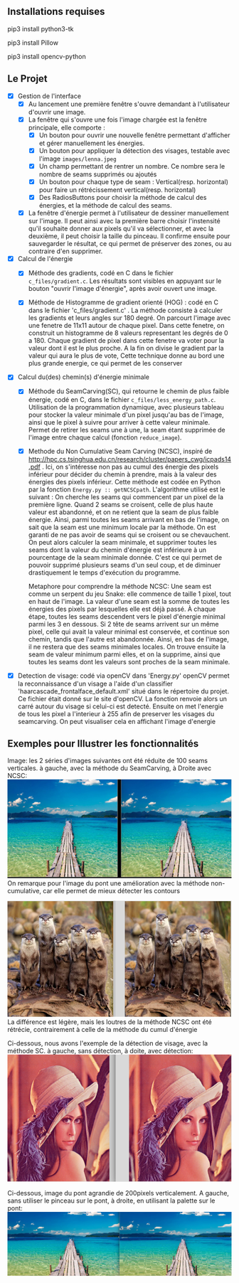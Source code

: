 Installations requises
-

pip3 install python3-tk

pip3 install Pillow

pip3 install opencv-python

Le Projet
-

- [x] Gestion de l'interface
    - [x] Au lancement une première fenêtre s'ouvre demandant à l'utilisateur d'ouvrir une image.
    - [x] La fenêtre qui s'ouvre une fois l'image chargée est la fenêtre principale, elle comporte :
        - [x] Un bouton pour ouvrir une nouvelle fenêtre permettant d'afficher et gérer manuellement les énergies.
        - [x] Un bouton pour appliquer la détection des visages, testable avec l'image `images/lenna.jpeg`
        - [x] Un champ permettant de rentrer un nombre. Ce nombre sera le nombre de seams supprimés ou ajoutés
        - [x] Un bouton pour chaque type de seam : Vertical(resp. horizontal) pour faire un rétrécissement vertical(resp. horizontal)
        - [x] Des RadiosButtons pour choisir la méthode de calcul des énergies, et la méthode de calcul des seams.
    -  [x] La fenêtre d'énergie permet à l'utilisateur de dessiner manuellement sur l'image.
        Il peut ainsi avec la première barre choisir l'instensité qu'il souhaite donner aux pixels qu'il va sélectionner,
        et avec la deuxième, il peut choisir la taille du pinceau. Il confirme ensuite pour sauvegarder le résultat, ce qui
        permet de préserver des zones, ou au contraire d'en supprimer.
- [x] Calcul de l'énergie
    - [x] Méthode des gradients, codé en C dans le fichier `c_files/gradient.c`.
     Les résultats sont visibles en appuyant sur le bouton "ouvrir l'image d'énergie", après avoir ouvert une image.
    - [x] Méthode de Histogramme de gradient orienté (HOG) : codé en C dans le fichier 'c_files/gradient.c' .
    La méthode consiste à calculer les gradients et leurs angles sur 180 degré. On parcourt l'image avec une fenetre de 11x11 autour de chaque pixel. Dans cette fenetre, on construit un histogramme de 8 valeurs representant les degrés de 0 a 180. Chaque gradient de pixel dans cette fenetre va voter pour la valeur dont il est le plus proche. A la fin on divise le gradient par la valeur qui aura le plus de vote,
 	Cette technique donne au bord une plus grande energie, ce qui permet de les conserver


- [x] Calcul du(des) chemin(s) d'énergie minimale
    - [x] Méthode du SeamCarving(SC), qui retourne le chemin de plus faible énergie,
     codé en C, dans le fichier `c_files/less_energy_path.c`. Utilisation de la programmation dynamique,
      avec plusieurs tableau pour stocker la valeur minimale d'un pixel jusqu'au bas de l'image, ainsi que le pixel
      à suivre pour arriver à cette valeur minimale. Permet de retirer les seams une à une,
       la seam étant supprimée de l'image entre chaque calcul (fonction `reduce_image`).
    - [x] Methode du Non Cumulative Seam Carving (NCSC), inspiré de http://hpc.cs.tsinghua.edu.cn/research/cluster/papers_cwg/icpads14.pdf .
      Ici, on s'intéresse non pas au cumul des énergie des pixels inférieur pour décider du chemin à prendre, mais à la valeur
      des énergies des pixels inférieur. Cette méthode est codée en Python par la fonction `Energy.py :: getNCSCpath`.
      L'algorithme utilisé est le suivant : On cherche les seams qui commencent par un pixel de la première ligne. Quand
      2 seams se croisent, celle de plus haute valeur est abandonné, et on ne retient que la seam de plus faible énergie.
      Ainsi, parmi toutes les seams arrivant en bas de l'image, on sait que la seam est une minimum locale par la méthode.
      On est garanti de ne pas avoir de seams qui se croisent ou se chevauchent. On peut alors calculer la seam minimale,
      et supprimer toutes les seams dont la valeur du chemin d'énergie est inférieure à un pourcentage de la seam minimale donnée.
      C'est ce qui permet de pouvoir supprimé plusieurs seams d'un seul coup, et de diminuer drastiquement le temps d'exécution
      du programme.
      
      Metaphore pour comprendre la méthode NCSC:
      Une seam est comme un serpent du jeu Snake: elle commence de taille 1 pixel, tout en haut de l'image. La valeur d'une seam est la somme de toutes
      les énergies des pixels par lesquelles elle est déjà passé. À chaque étape, toutes les seams descendent vers le pixel d'énergie minimal
      parmi les 3 en dessous. Si 2 tête de seams arrivent sur un même pixel, celle qui avait la valeur minimal est conservée, et continue son chemin,
      tandis que l'autre est abandonnée. Ainsi, en bas de l'image, il ne restera que des seams minimales locales.
      On trouve ensuite la seam de valeur minimum parmi elles, et on la supprime, ainsi que toutes les seams dont les valeurs
      sont proches de la seam minimale.

- [x] Detection de visage: codé via openCV dans 'Energy.py'
openCV permet la reconnaissance d'un visage a l'aide d'un classifier  'haarcascade_frontalface_default.xml' situé dans le répertoire du projet. Ce fichier était donné sur le site d'openCV. La fonction renvoie alors un carré autour du visage si celui-ci est detecté. Ensuite on met l'energie de tous les pixel a l'interieur à 255 afin de preserver les visages du seamcarving. On peut visualiser cela en affichant l'image d'energie

Exemples pour Illustrer les fonctionnalités
-

Image: les 2 séries d'images suivantes ont été réduite de 100 seams verticales.
à gauche, avec la méthode du SeamCarving, à Droite avec NCSC:
![alt text](img_for_readme/pont_diff.png)
On remarque pour l'image du pont une amélioration avec la méthode non-cumulative, car elle permet de mieux détecter les contours

![alt text](img_for_readme/loutres_diff.png)
La différence est légère, mais les loutres de la méthode NCSC ont été rétrécie, contrairement à celle de la méthode du cumul d'énergie

Ci-dessous, nous avons l'exemple de la détection de visage, avec la méthode SC.
à gauche, sans détection, à doite, avec détection:
![alt text](img_for_readme/lenna_diff.png)

Ci-dessous, image du pont agrandie de 200pixels verticalement. A gauche, sans utiliser le pinceau sur le pont,
à droite, en utilisant la palette sur le pont:
![alt text](img_for_readme/pont_ajout.png)
